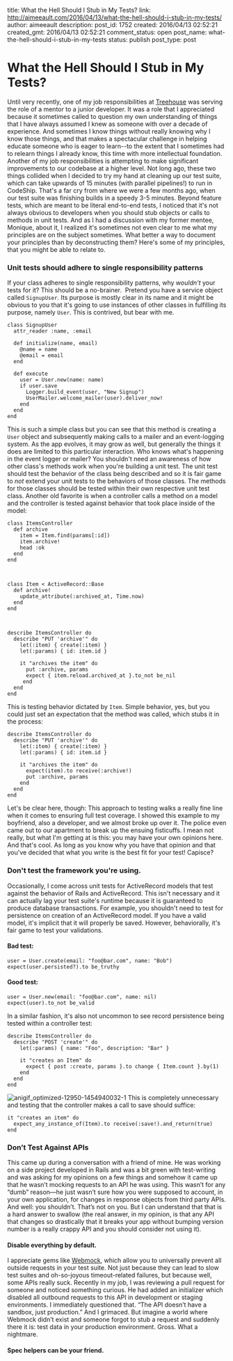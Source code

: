 title: What the Hell Should I Stub in My Tests?
link: http://aimeeault.com/2016/04/13/what-the-hell-should-i-stub-in-my-tests/
author: aimeeault
description: 
post_id: 1752
created: 2016/04/13 02:52:21
created_gmt: 2016/04/13 02:52:21
comment_status: open
post_name: what-the-hell-should-i-stub-in-my-tests
status: publish
post_type: post

# What the Hell Should I Stub in My Tests?

Until very recently, one of my job responsibilities at [Treehouse](http://teamtreehouse.com) was serving the role of a mentor to a junior developer. It was a role that I appreciated because it sometimes called to question my own understanding of things that I have always assumed I knew as someone with over a decade of experience. And sometimes I know things without really knowing why I know those things, and that makes a spectacular challenge in helping educate someone who is eager to learn--to the extent that I sometimes had to relearn things I already know, this time with more intellectual foundation. Another of my job responsibilities is attempting to make significant improvements to our codebase at a higher level. Not long ago, these two things collided when I decided to try my hand at cleaning up our test suite, which can take upwards of 15 minutes (with parallel pipelines!) to run in CodeShip. That's a far cry from where we were a few months ago, when our test suite was finishing builds in a speedy 3-5 minutes. Beyond feature tests, which are meant to be literal end-to-end tests, I noticed that it's not always obvious to developers when you should stub objects or calls to methods in unit tests. And as I had a discussion with my former mentee, Monique, about it, I realized it's sometimes not even clear to me what my principles are on the subject sometimes. What better a way to document your principles than by deconstructing them? Here's some of my principles, that you might be able to relate to. 

### Unit tests should adhere to single responsibility patterns

If your class adheres to single responsibility patterns, why _wouldn't_ your tests for it? This should be a no-brainer.  Pretend you have a service object called `SignupUser`. Its purpose is mostly clear in its name and it might be obvious to you that it's going to use instances of other classes in fulfilling its purpose, namely `User`. This is contrived, but bear with me. 
    
    
    class SignupUser
      attr_reader :name, :email
    
      def initialize(name, email)
        @name = name
        @email = email
      end
    
      def execute
        user = User.new(name: name)
        if user.save
          Logger.build_event(user, "New Signup")
          UserMailer.welcome_mailer(user).deliver_now!
        end
      end
    end
    

This is such a simple class but you can see that this method is creating a `User` object and subsequently making calls to a mailer and an event-logging system. As the app evolves, it may grow as well, but generally the things it does are limited to this particular interaction. Who knows what's happening in the event logger or mailer? You shouldn't need an awareness of how other class's methods work when you're building a unit test. The unit test should test the behavior of the class being described and so it is fair game to _not_ extend your unit tests to the behaviors of those classes. The methods for those classes should be tested within their own respective unit test class. Another old favorite is when a controller calls a method on a model and the controller is tested against behavior that took place inside of the model: 
    
    
    class ItemsController
      def archive
        item = Item.find(params[:id])
        item.archive!
        head :ok
      end
    end
    
    
    
    class Item < ActiveRecord::Base
      def archive!
        update_attribute(:archived_at, Time.now)
      end
    end
    
    
    
    describe ItemsController do
      describe "PUT 'archive'" do
        let(:item) { create(:item) }
        let(:params) { id: item.id }
    
        it "archives the item" do
          put :archive, params
          expect { item.reload.archived_at }.to_not be_nil
         end
      end
    end
    

This is testing behavior dictated by `Item`. Simple behavior, yes, but you could just set an expectation that the method was called, which stubs it in the process: 
    
    
    describe ItemsController do
      describe "PUT 'archive'" do
        let(:item) { create(:item) }
        let(:params) { id: item.id }
    
        it "archives the item" do
          expect(item).to receive(:archive!)
          put :archive, params
        end
      end
    end
    

Let's be clear here, though: This approach to testing walks a really fine line when it comes to ensuring full test coverage. I showed this example to my boyfriend, also a developer, and we almost broke up over it. The police even came out to our apartment to break up the ensuing fisticuffs. I mean not really, but what I'm getting at is this: you may have your own opinions here. And that's cool. As long as you know why you have that opinion and that you've decided that what you write is the best fit for your test! Capisce? 

### Don't test the framework you're using.

Occasionally, I come across unit tests for ActiveRecord models that test against the behavior of Rails and ActiveRecord. This isn't necessary and it can actually lag your test suite's runtime because it is guaranteed to produce database transactions. For example, you shouldn't need to test for persistence on creation of an ActiveRecord model. If you have a valid model, it's implicit that it will properly be saved. However, behaviorally, it's fair game to test your validations. 

#### Bad test:
    
    
    user = User.create(email: "foo@bar.com", name: "Bob") 
    expect(user.persisted?).to be_truthy
    

#### Good test:
    
    
    user = User.new(email: "foo@bar.com", name: nil) 
    expect(user).to_not be_valid
    

In a similar fashion, it's also not uncommon to see record persistence being tested within a controller test: 
    
    
    describe ItemsController do
      describe "POST 'create'" do
        let(:params) { name: "Foo", description: "Bar" }
    
        it "creates an Item" do
          expect { post :create, params }.to change { Item.count }.by(1)
        end
      end
    end
    

![anigif_optimized-12950-1454940032-1](/wp-content/uploads/2016/04/anigif_optimized-12950-1454940032-1.gif) This is completely unnecessary and testing that the controller makes a call to save should suffice: 
    
    
    it "creates an item" do
      expect_any_instance_of(Item).to receive(:save!).and_return(true)
    end
    

### Don’t Test Against APIs

This came up during a conversation with a friend of mine. He was working on a side project developed in Rails and was a bit green with test-writing and was asking for my opinions on a few things and somehow it came up that he wasn’t mocking requests to an API he was using. This wasn’t for any “dumb” reason—he just wasn’t sure how you were supposed to account, in your own application, for changes in response objects from third party APIs. And well: you shouldn’t. That’s not on you. But I can understand that that is a hard answer to swallow (the real answer, in my opinion, is that any API that changes so drastically that it breaks your app without bumping version number is a really crappy API and you should consider not using it). 

#### Disable everything by default.

I appreciate gems like [Webmock](https://github.com/bblimke/webmock), which allow you to universally prevent all outside requests in your test suite. Not just because they can lead to slow test suites and oh-so-joyous timeout-related failures, but because well, some APIs really suck. Recently in my job, I was reviewing a pull request for someone and noticed something curious. He had added an initializer which disabled all outbound requests to this API in development or staging environments. I immediately questioned that. “The API doesn’t have a sandbox, just production.” And I grimaced. But imagine a world where Webmock didn’t exist and someone forgot to stub a request and suddenly there it is: test data in your production environment. Gross. What a nightmare. 

#### Spec helpers can be your friend.